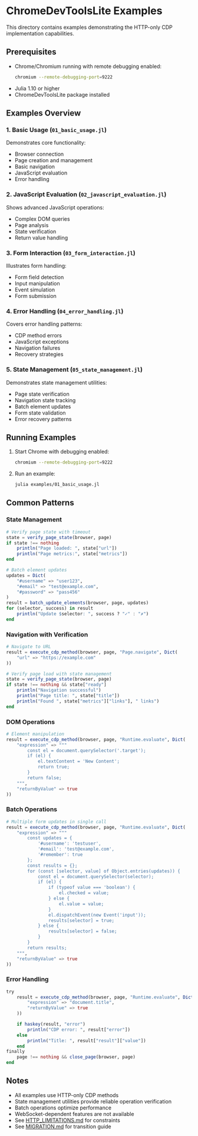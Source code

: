 # ChromeDevToolsLite Examples

This directory contains examples demonstrating the HTTP-only CDP implementation capabilities.

## Prerequisites
- Chrome/Chromium running with remote debugging enabled:
  ```bash
  chromium --remote-debugging-port=9222
  ```
- Julia 1.10 or higher
- ChromeDevToolsLite package installed

## Examples Overview

### 1. Basic Usage (`01_basic_usage.jl`)
Demonstrates core functionality:
- Browser connection
- Page creation and management
- Basic navigation
- JavaScript evaluation
- Error handling

### 2. JavaScript Evaluation (`02_javascript_evaluation.jl`)
Shows advanced JavaScript operations:
- Complex DOM queries
- Page analysis
- State verification
- Return value handling

### 3. Form Interaction (`03_form_interaction.jl`)
Illustrates form handling:
- Form field detection
- Input manipulation
- Event simulation
- Form submission

### 4. Error Handling (`04_error_handling.jl`)
Covers error handling patterns:
- CDP method errors
- JavaScript exceptions
- Navigation failures
- Recovery strategies

### 5. State Management (`05_state_management.jl`)
Demonstrates state management utilities:
- Page state verification
- Navigation state tracking
- Batch element updates
- Form state validation
- Error recovery patterns

## Running Examples

1. Start Chrome with debugging enabled:
   ```bash
   chromium --remote-debugging-port=9222
   ```

2. Run an example:
   ```bash
   julia examples/01_basic_usage.jl
   ```

## Common Patterns

### State Management
```julia
# Verify page state with timeout
state = verify_page_state(browser, page)
if state !== nothing
    println("Page loaded: ", state["url"])
    println("Page metrics:", state["metrics"])
end

# Batch element updates
updates = Dict(
    "#username" => "user123",
    "#email" => "test@example.com",
    "#password" => "pass456"
)
result = batch_update_elements(browser, page, updates)
for (selector, success) in result
    println("Update $selector: ", success ? "✓" : "✗")
end
```

### Navigation with Verification
```julia
# Navigate to URL
result = execute_cdp_method(browser, page, "Page.navigate", Dict(
    "url" => "https://example.com"
))

# Verify page load with state management
state = verify_page_state(browser, page)
if state !== nothing && state["ready"]
    println("Navigation successful")
    println("Page title: ", state["title"])
    println("Found ", state["metrics"]["links"], " links")
end
```

### DOM Operations
```julia
# Element manipulation
result = execute_cdp_method(browser, page, "Runtime.evaluate", Dict(
    "expression" => """
        const el = document.querySelector('.target');
        if (el) {
            el.textContent = 'New Content';
            return true;
        }
        return false;
    """,
    "returnByValue" => true
))
```

### Batch Operations
```julia
# Multiple form updates in single call
result = execute_cdp_method(browser, page, "Runtime.evaluate", Dict(
    "expression" => """
        const updates = {
            '#username': 'testuser',
            '#email': 'test@example.com',
            '#remember': true
        };
        const results = {};
        for (const [selector, value] of Object.entries(updates)) {
            const el = document.querySelector(selector);
            if (el) {
                if (typeof value === 'boolean') {
                    el.checked = value;
                } else {
                    el.value = value;
                }
                el.dispatchEvent(new Event('input'));
                results[selector] = true;
            } else {
                results[selector] = false;
            }
        }
        return results;
    """,
    "returnByValue" => true
))
```

### Error Handling
```julia
try
    result = execute_cdp_method(browser, page, "Runtime.evaluate", Dict(
        "expression" => "document.title",
        "returnByValue" => true
    ))

    if haskey(result, "error")
        println("CDP error: ", result["error"])
    else
        println("Title: ", result["result"]["value"])
    end
finally
    page !== nothing && close_page(browser, page)
end
```

## Notes
- All examples use HTTP-only CDP methods
- State management utilities provide reliable operation verification
- Batch operations optimize performance
- WebSocket-dependent features are not available
- See [HTTP_LIMITATIONS.md](../HTTP_LIMITATIONS.md) for constraints
- See [MIGRATION.md](../MIGRATION.md) for transition guide
